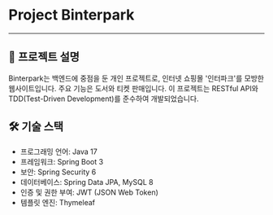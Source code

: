 # Project Binterpark
***
## 📝 프로젝트 설명
Binterpark는 백엔드에 중점을 둔 개인 프로젝트로, 인터넷 쇼핑몰 '인터파크'를 모방한 웹사이트입니다. 주요 기능은 도서와 티켓 판매입니다. 이 프로젝트는 RESTful API와 TDD(Test-Driven Development)를 준수하여 개발되었습니다.

## 🛠️ 기술 스택
- 프로그래밍 언어: Java 17
- 프레임워크: Spring Boot 3
- 보안: Spring Security 6
- 데이터베이스: Spring Data JPA, MySQL 8
- 인증 및 권한 부여: JWT (JSON Web Token)
- 템플릿 엔진: Thymeleaf